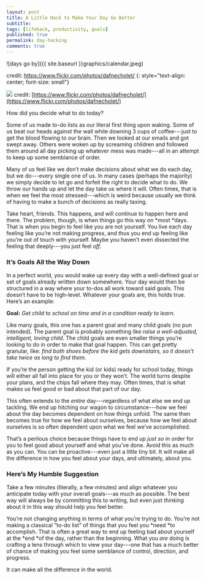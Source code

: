 ```yaml
---
layout: post
title: A Little Hack to Make Your Day Go Better
subtitle:
tags: [lifehack, productivity, goals]
published: true
permalink: day-hacking
comments: true
---
```

![days go by]({{ site.baseurl }}graphics/calendar.jpeg)

credit: https://www.flickr.com/photos/dafnecholet/
{: style="text-align: center; font-size: small"}



![](https://cdn-images-1.medium.com/max/800/1*KmbrNur7Boa-EDVoya0tmQ.jpeg)
<span class="figcaption_hack">credit:
[https://www.flickr.com/photos/dafnecholet/](https://www.flickr.com/photos/dafnecholet/)</span>

How did you decide what to do today?

Some of us made to-do lists as our literal first thing upon waking. Some of us
beat our heads against the wall while downing 3 cups of coffee---just to get the
blood flowing to our brain. Then we looked at our emails and got swept away.
Others were woken up by screaming children and followed them around all day
picking up whatever mess was made---all in an attempt to keep up some semblance
of order.

Many of us feel like we don’t make decisions about what we do each day, but we
do---every single one of us. In many cases (perhaps the majority) we simply
decide to let go and forfeit the right to decide what to do. We throw our hands
up and let the day take us where it will. Often times, that is when we feel the
most stressed---which is weird because usually we think of having to make a
bunch of decisions as really taxing.

Take heart, friends. This happens, and will continue to happen here and there.
The problem, though, is when things go this way on *most *days. That is when you
begin to feel like you are not yourself. You live each day feeling like you’re
not making progress, and thus you end up feeling like you’re out of touch with
yourself. Maybe you haven’t even dissected the feeling that deeply---you just
feel *off*.

### It’s Goals All the Way Down

In a perfect world, you would wake up every day with a well-defined goal or set
of goals already written down somewhere. Your day would then be structured in a
way where your to-dos all work toward said goals. This doesn’t have to be
high-level. Whatever your goals are, this holds true. Here’s an example:

**Goal:** *Get child to school on time and in a condition ready to learn.*

Like many goals, this one has a parent goal and many child goals (no pun
intended). The parent goal is probably something like *raise a well-adjusted,
intelligent, loving child*. The child goals are even smaller things you’re
looking to do in order to make that goal happen. This can get pretty granular,
like: *find both shoes before the kid gets downstairs, so it doesn’t take twice
as long to find them.*

If you’re the person getting the kid (or kids) ready for school today, things
will either all fall into place for you or they won’t. The world turns despite
your plans, and the chips fall where they may. Often times, that is what makes
us feel good or bad about that part of our day.

This often extends to the *entire* day---regardless of what else we end up
tackling. We end up hitching our wagon to circumstance---how we feel about the
day becomes dependent on how things unfold. The same then becomes true for how
we feel about ourselves, because how we feel about ourselves is so often
dependent upon what we feel we’ve accomplished.

That’s a perilous choice because things have to end up *just so* in order for
you to feel good about yourself and what you’ve done. Avoid this as much as you
can. You can be proactive---even just a little tiny bit. It will make all the
difference in how you feel about your days, and ultimately, about you.

### Here’s My Humble Suggestion

Take a few minutes (literally, a few minutes) and align whatever you anticipate
today with your overall goals---as much as possible. The best way will always be
by committing this to writing, but even just *thinking* about it in this way
should help you feel better.

You’re not changing anything in terms of what you’re trying to do. You’re not
making a classical “to-do list” of things that you feel you *need *to
accomplish. That is often a great way to end up feeling bad about yourself at
the *end *of the day, rather than the beginning. What you *are* doing is
crafting a lens through which to view your day---one that has a much better of
chance of making you feel some semblance of control, direction, and progress.

It can make all the difference in the world.
